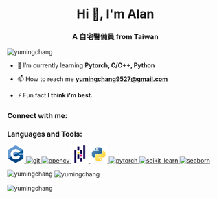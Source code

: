 <h1 align="center">Hi 👋, I'm Alan</h1>
<h3 align="center">A 自宅警備員 from Taiwan</h3>

<p align="left"> <img src="https://komarev.com/ghpvc/?username=yumingchang&label=Profile%20views&color=231f1f&style=flat-square" alt="yumingchang" /> </p>

- 🌱 I’m currently learning **Pytorch, C/C++, Python**

- 📫 How to reach me **yumingchang9527@gmail.com**

- ⚡ Fun fact **I think i'm best.**

<h3 align="left">Connect with me:</h3>
<p align="left">
</p>

<h3 align="left">Languages and Tools:</h3>
<p align="left"> <a href="https://www.w3schools.com/cpp/" target="_blank" rel="noreferrer"> <img src="https://raw.githubusercontent.com/devicons/devicon/master/icons/cplusplus/cplusplus-original.svg" alt="cplusplus" width="40" height="40"/> </a> <a href="https://git-scm.com/" target="_blank" rel="noreferrer"> <img src="https://www.vectorlogo.zone/logos/git-scm/git-scm-icon.svg" alt="git" width="40" height="40"/> </a> <a href="https://opencv.org/" target="_blank" rel="noreferrer"> <img src="https://www.vectorlogo.zone/logos/opencv/opencv-icon.svg" alt="opencv" width="40" height="40"/> </a> <a href="https://pandas.pydata.org/" target="_blank" rel="noreferrer"> <img src="https://raw.githubusercontent.com/devicons/devicon/2ae2a900d2f041da66e950e4d48052658d850630/icons/pandas/pandas-original.svg" alt="pandas" width="40" height="40"/> </a> <a href="https://www.python.org" target="_blank" rel="noreferrer"> <img src="https://raw.githubusercontent.com/devicons/devicon/master/icons/python/python-original.svg" alt="python" width="40" height="40"/> </a> <a href="https://pytorch.org/" target="_blank" rel="noreferrer"> <img src="https://www.vectorlogo.zone/logos/pytorch/pytorch-icon.svg" alt="pytorch" width="40" height="40"/> </a> <a href="https://scikit-learn.org/" target="_blank" rel="noreferrer"> <img src="https://upload.wikimedia.org/wikipedia/commons/0/05/Scikit_learn_logo_small.svg" alt="scikit_learn" width="40" height="40"/> </a> <a href="https://seaborn.pydata.org/" target="_blank" rel="noreferrer"> <img src="https://seaborn.pydata.org/_images/logo-mark-lightbg.svg" alt="seaborn" width="40" height="40"/> </a> </p>

<p><img align="left" src="https://github-readme-stats.vercel.app/api/top-langs?username=yumingchang&show_icons=true&theme=dark&locale=en&layout=compact" alt="yumingchang" /></p>

<p>&nbsp;<img align="center" src="https://github-readme-stats.vercel.app/api?username=yumingchang&show_icons=true&theme=dark&locale=en" alt="yumingchang" /></p>

<p><img align="center" src="https://github-readme-streak-stats.herokuapp.com/?user=yumingchang&theme=dark" alt="yumingchang" /></p>

